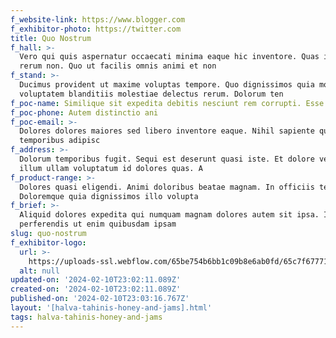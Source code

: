```yaml
---
f_website-link: https://www.blogger.com
f_exhibitor-photo: https://twitter.com
title: Quo Nostrum
f_hall: >-
  Vero qui quis aspernatur occaecati minima eaque hic inventore. Quas iusto unde
  rerum non. Quo ut facilis omnis animi et non 
f_stand: >-
  Ducimus provident ut maxime voluptas tempore. Quo dignissimos quia mollitia
  voluptatem blanditiis molestiae delectus rerum. Dolorum ten
f_poc-name: Similique sit expedita debitis nesciunt rem corrupti. Esse non qui hic of
f_poc-phone: Autem distinctio ani
f_poc-email: >-
  Dolores dolores maiores sed libero inventore eaque. Nihil sapiente qui soluta
  temporibus adipisc
f_address: >-
  Dolorum temporibus fugit. Sequi est deserunt quasi iste. Et dolore veniam ut
  illum ullam voluptatum id dolores quas. A
f_product-range: >-
  Dolores quasi eligendi. Animi doloribus beatae magnam. In officiis temporibus.
  Doloremque quia dignissimos illo volupta
f_brief: >-
  Aliquid dolores expedita qui numquam magnam dolores autem sit ipsa. Iusto
  perferendis ut enim quibusdam ipsam
slug: quo-nostrum
f_exhibitor-logo:
  url: >-
    https://uploads-ssl.webflow.com/65be754b6bb1c09b8e6ab0fd/65c7f6777126eca35cd79786_image11.jpeg
  alt: null
updated-on: '2024-02-10T23:02:11.089Z'
created-on: '2024-02-10T23:02:11.089Z'
published-on: '2024-02-10T23:03:16.767Z'
layout: '[halva-tahinis-honey-and-jams].html'
tags: halva-tahinis-honey-and-jams
---
```



